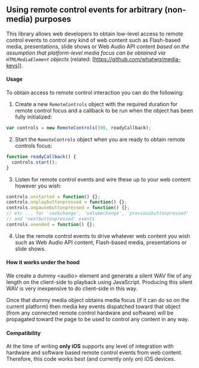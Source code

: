 ## Using remote control events for arbitrary (non-media) purposes

This library allows web developers to obtain low-level access to remote control events to control any kind of web content such as Flash-based media, presentations, slide shows or Web Audio API content _based on the assumption that platform-level media focus can be obtained via `HTMLMediaElement` objects_ (related: [https://github.com/whatwg/media-keys]).

#### Usage

To obtain access to remote control interaction you can do the following:

1. Create a new `RemoteControls` object with the required duration for remote control focus and a callback to be run when the object has been fully initialized:

``` javascript
var controls = new RemoteControls(300, readyCallback);
```

2. Start the `RemoteControls` object when you are ready to obtain remote controls focus:


``` javascript
function readyCallback() {
  controls.start();
}
```

3. Listen for remote control events and wire these up to your web content however you wish:

``` javascript
controls.onstarted = function() {};
controls.onplaybuttonpressed = function() {};
controls.onpausebuttonpressed = function() {};
// etc ... for 'seekchange', 'volumechange', 'previousbuttonpressed'
// and 'nextbuttonpressed' events
controls.onended = function() {};
```

4. Use the remote control events to drive whatever web content you wish such as Web Audio API content, Flash-based media, presentations or slide shows.


#### How it works under the hood

We create a dummy &lt;audio&gt; element and generate a silent WAV file of any length on the client-side to playback using JavaScript. Producing this silent WAV is very inexpensive to do client-side in this way.

Once that dummy media object obtains media focus (if it can do so on the current platform) then media key events dispatched toward that object (from any connected remote control hardware and software) will be propagated toward the page to be used to control any content in any way.

#### Compatibility

At the time of writing **only iOS** supports any level of integration with hardware and software based remote control events from web content. Therefore, this code works best (and currently only on) iOS devices.
